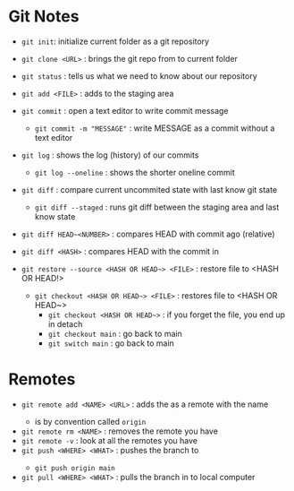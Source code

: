 # Git Notes

- `git init`: initialize current folder as a git repository
- `git clone <URL>` : brings the git repo from <URL> to current folder
- `git status` : tells us what we need to know about our repository

- `git add <FILE>` : adds <FILE> to the staging area
- `git commit` : open a text editor to write commit message
    - `git commit -m "MESSAGE"` : write MESSAGE as a commit without a text editor

- `git log` : shows the log (history) of our commits
    - `git log --oneline` : shows the shorter oneline commit

- `git diff` : compare current uncommited state with last know git state
    - `git diff --staged` : runs git diff between the staging area and last know state

- `git diff HEAD~<NUMBER>` : compares HEAD with commit <NUMBER> ago (relative)
- `git diff <HASH>` : compares HEAD with the commit in <HASH>

- `git restore --source <HASH OR HEAD~> <FILE>` : restore file to <HASH OR HEAD!>
    - `git checkout <HASH OR HEAD~> <FILE>` : restores file to <HASH OR HEAD~>
        - `git checkout <HASH OR HEAD~>` : if you forget the file, you end up in detach
        - `git checkout main` : go back to main
        - `git switch main` : go back to main

# Remotes
    
- `git remote add <NAME> <URL>` : adds the <URL> as a remote with the name <NAME>
    - <NAME> is by convention called `origin`
- `git remote rm <NAME>` : removes the remote you have
- `git remote -v` : look at all the remotes you have
- `git push <WHERE> <WHAT>` : pushes the <WHAT> branch to <WHERE> 
    - `git push origin main`
- `git pull <WHERE> <WHAT>` : pulls the <WHAT> branch in <WHERE> to local computer
